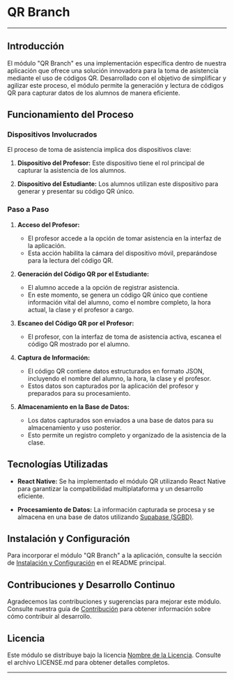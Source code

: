 # QR Branch

---

## Introducción

El módulo "QR Branch" es una implementación específica dentro de nuestra aplicación que ofrece una solución innovadora para la toma de asistencia mediante el uso de códigos QR. Desarrollado con el objetivo de simplificar y agilizar este proceso, el módulo permite la generación y lectura de códigos QR para capturar datos de los alumnos de manera eficiente.

## Funcionamiento del Proceso

### Dispositivos Involucrados

El proceso de toma de asistencia implica dos dispositivos clave:

1. **Dispositivo del Profesor:** Este dispositivo tiene el rol principal de capturar la asistencia de los alumnos.

2. **Dispositivo del Estudiante:** Los alumnos utilizan este dispositivo para generar y presentar su código QR único.

### Paso a Paso

1. **Acceso del Profesor:**
   - El profesor accede a la opción de tomar asistencia en la interfaz de la aplicación.
   - Esta acción habilita la cámara del dispositivo móvil, preparándose para la lectura del código QR.

2. **Generación del Código QR por el Estudiante:**
   - El alumno accede a la opción de registrar asistencia.
   - En este momento, se genera un código QR único que contiene información vital del alumno, como el nombre completo, la hora actual, la clase y el profesor a cargo.

3. **Escaneo del Código QR por el Profesor:**
   - El profesor, con la interfaz de toma de asistencia activa, escanea el código QR mostrado por el alumno.

4. **Captura de Información:**
   - El código QR contiene datos estructurados en formato JSON, incluyendo el nombre del alumno, la hora, la clase y el profesor.
   - Estos datos son capturados por la aplicación del profesor y preparados para su procesamiento.

5. **Almacenamiento en la Base de Datos:**
   - Los datos capturados son enviados a una base de datos para su almacenamiento y uso posterior.
   - Esto permite un registro completo y organizado de la asistencia de la clase.

## Tecnologías Utilizadas

- **React Native:** Se ha implementado el módulo QR utilizando React Native para garantizar la compatibilidad multiplataforma y un desarrollo eficiente.

- **Procesamiento de Datos:** La información capturada se procesa y se almacena en una base de datos utilizando [Supabase (SGBD)](https://supabase.com/).

## Instalación y Configuración

Para incorporar el módulo "QR Branch" a la aplicación, consulte la sección de [Instalación y Configuración](enlace) en el README principal.

## Contribuciones y Desarrollo Continuo

Agradecemos las contribuciones y sugerencias para mejorar este módulo. Consulte nuestra guía de [Contribución](enlace) para obtener información sobre cómo contribuir al desarrollo.

## Licencia

Este módulo se distribuye bajo la licencia [Nombre de la Licencia](enlace). Consulte el archivo LICENSE.md para obtener detalles completos.

---
